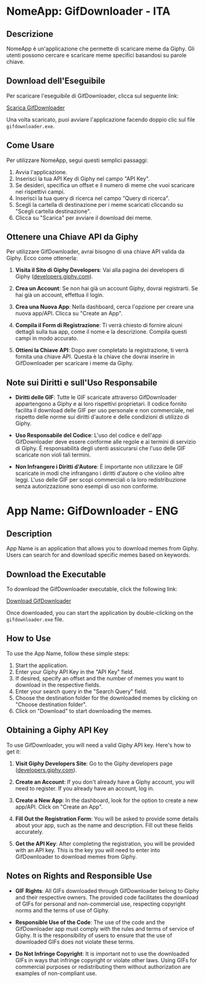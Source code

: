 # NomeApp: GifDownloader - ITA

## Descrizione
NomeApp è un'applicazione che permette di scaricare meme da Giphy. Gli utenti possono cercare e scaricare meme specifici basandosi su parole chiave.

## Download dell'Eseguibile

Per scaricare l'eseguibile di GifDownloader, clicca sul seguente link:

[Scarica GifDownloader](GifDownloader/dist/gifdownloader.exe)

Una volta scaricato, puoi avviare l'applicazione facendo doppio clic sul file `gifdownloader.exe`.

## Come Usare
Per utilizzare NomeApp, segui questi semplici passaggi:

1. Avvia l'applicazione.
2. Inserisci la tua API Key di Giphy nel campo "API Key".
3. Se desideri, specifica un offset e il numero di meme che vuoi scaricare nei rispettivi campi.
4. Inserisci la tua query di ricerca nel campo "Query di ricerca".
5. Scegli la cartella di destinazione per i meme scaricati cliccando su "Scegli cartella destinazione".
6. Clicca su "Scarica" per avviare il download dei meme.

## Ottenere una Chiave API da Giphy

Per utilizzare GifDownloader, avrai bisogno di una chiave API valida da Giphy. Ecco come ottenerla:

1. **Visita il Sito di Giphy Developers**: Vai alla pagina dei developers di Giphy ([developers.giphy.com](https://developers.giphy.com/)).

2. **Crea un Account**: Se non hai già un account Giphy, dovrai registrarti. Se hai già un account, effettua il login.

3. **Crea una Nuova App**: Nella dashboard, cerca l'opzione per creare una nuova app/API. Clicca su "Create an App".

4. **Compila il Form di Registrazione**: Ti verrà chiesto di fornire alcuni dettagli sulla tua app, come il nome e la descrizione. Compila questi campi in modo accurato.

5. **Ottieni la Chiave API**: Dopo aver completato la registrazione, ti verrà fornita una chiave API. Questa è la chiave che dovrai inserire in GifDownloader per scaricare i meme da Giphy.

## Note sui Diritti e sull'Uso Responsabile

- **Diritti delle GIF**: Tutte le GIF scaricate attraverso GifDownloader appartengono a Giphy e ai loro rispettivi proprietari. Il codice fornito facilita il download delle GIF per uso personale e non commerciale, nel rispetto delle norme sui diritti d'autore e delle condizioni di utilizzo di Giphy.

- **Uso Responsabile del Codice**: L'uso del codice e dell'app GifDownloader deve essere conforme alle regole e ai termini di servizio di Giphy. È responsabilità degli utenti assicurarsi che l'uso delle GIF scaricate non violi tali termini.

- **Non Infrangere i Diritti d'Autore**: È importante non utilizzare le GIF scaricate in modi che infrangano i diritti d'autore o che violino altre leggi. L'uso delle GIF per scopi commerciali o la loro redistribuzione senza autorizzazione sono esempi di uso non conforme.

# App Name: GifDownloader - ENG

## Description
App Name is an application that allows you to download memes from Giphy. Users can search for and download specific memes based on keywords.

## Download the Executable

To download the GifDownloader executable, click the following link:

[Download GifDownloader](GifDownloader/dist/gifdownloader.exe)

Once downloaded, you can start the application by double-clicking on the `gifdownloader.exe` file.

## How to Use
To use the App Name, follow these simple steps:

1. Start the application.
2. Enter your Giphy API Key in the "API Key" field.
3. If desired, specify an offset and the number of memes you want to download in the respective fields.
4. Enter your search query in the "Search Query" field.
5. Choose the destination folder for the downloaded memes by clicking on "Choose destination folder".
6. Click on "Download" to start downloading the memes.

## Obtaining a Giphy API Key

To use GifDownloader, you will need a valid Giphy API key. Here's how to get it:

1. **Visit Giphy Developers Site**: Go to the Giphy developers page ([developers.giphy.com](https://developers.giphy.com/)).

2. **Create an Account**: If you don't already have a Giphy account, you will need to register. If you already have an account, log in.

3. **Create a New App**: In the dashboard, look for the option to create a new app/API. Click on "Create an App".

4. **Fill Out the Registration Form**: You will be asked to provide some details about your app, such as the name and description. Fill out these fields accurately.

5. **Get the API Key**: After completing the registration, you will be provided with an API key. This is the key you will need to enter into GifDownloader to download memes from Giphy.

## Notes on Rights and Responsible Use

- **GIF Rights**: All GIFs downloaded through GifDownloader belong to Giphy and their respective owners. The provided code facilitates the download of GIFs for personal and non-commercial use, respecting copyright norms and the terms of use of Giphy.

- **Responsible Use of the Code**: The use of the code and the GifDownloader app must comply with the rules and terms of service of Giphy. It is the responsibility of users to ensure that the use of downloaded GIFs does not violate these terms.

- **Do Not Infringe Copyright**: It is important not to use the downloaded GIFs in ways that infringe copyright or violate other laws. Using GIFs for commercial purposes or redistributing them without authorization are examples of non-compliant use.

